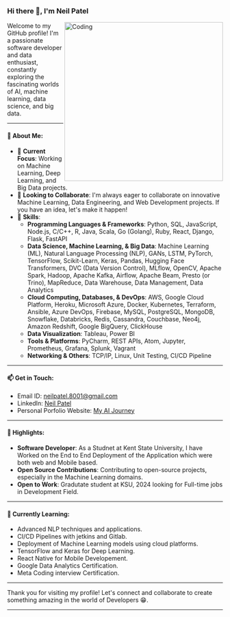 ### Hi there 👋, I'm Neil Patel

<img align="right" alt="Coding" width="370" src="https://miro.medium.com/max/720/1*IRGHmiGsa16stedQvIaZfw.gif">

Welcome to my GitHub profile! I'm a passionate software developer and data enthusiast, constantly exploring the fascinating worlds of AI, machine learning, data science, and big data.

---

#### 🚀 About Me:
- 🌱 **Current Focus**: Working on Machine Learning, Deep Learning, and Big Data projects.
- 👯 **Looking to Collaborate**: I'm always eager to collaborate on innovative Machine Learning, Data Engineering, and Web Development projects. If you have an idea, let's make it happen!
- 💬 **Skills**:
  - **Programming Languages & Frameworks**: Python, SQL, JavaScript, Node.js, C/C++, R, Java, Scala, Go (Golang), Ruby, React, Django, Flask, FastAPI
  - **Data Science, Machine Learning, & Big Data**: Machine Learning (ML), Natural Language Processing (NLP), GANs, LSTM, PyTorch, TensorFlow, Scikit-Learn, Keras, Pandas, Hugging Face Transformers, DVC (Data Version Control), MLflow, OpenCV, Apache Spark, Hadoop, Apache Kafka, Airflow, Apache Beam, Presto (or Trino), MapReduce, Data Warehouse, Data Management, Data Analytics
  - **Cloud Computing, Databases, & DevOps**: AWS, Google Cloud Platform, Heroku, Microsoft Azure, Docker, Kubernetes, Terraform, Ansible, Azure DevOps, Firebase, MySQL, PostgreSQL, MongoDB, Snowflake, Databricks, Redis, Cassandra, Couchbase, Neo4j, Amazon Redshift, Google BigQuery, ClickHouse
  - **Data Visualization**: Tableau, Power BI
  - **Tools & Platforms**: PyCharm, REST APIs, Atom, Jupyter, Prometheus, Grafana, Splunk, Vagrant
  - **Networking & Others**: TCP/IP, Linux, Unit Testing, CI/CD Pipeline


---

#### 📫 Get in Touch:
- Email ID: [neilpatel.8001@gmail.com](mailto:neilpatel.8001@gmail.com)
- LinkedIn: [Neil Patel](https://www.linkedin.com/in/neil-patel-dev/)
- Personal Porfolio Website: [My AI Journey](https://neilpatel-blog.com)

---
<!--
#### 💼 Projects and Contributions:
Here are some highlights of my work and contributions to the community:

1. **[Project Alpha](https://github.com/neil8501/project-alpha)** - A deep learning project that predicts stock prices using LSTM networks.
2. **[DataViz Magic](https://github.com/neil8501/dataviz-magic)** - Interactive dashboards and visualizations using Tableau and Power BI.
3. **[Django Blog](https://github.com/neil8501/django-blog)** - A simple, yet powerful blog platform built with Django.

---
-->

#### 🌟 Highlights:
- **Software Developer**: As a Studnet at Kent State University, I have Worked on the End to End Deployment of the Application which were both web and Mobile based.
- **Open Source Contributions**: Contributing to open-source projects, especially in the Machine Learning domains.
- **Open to Work**: Gradutate student at KSU, 2024 looking for Full-time jobs in Development Field.

---

#### 🧠 Currently Learning:
- Advanced NLP techniques and applications.
- CI/CD Pipelines with jetkins and Gitlab.
- Deployment of Machine Learning models using cloud platforms.
- TensorFlow and Keras for Deep Learning.
- React Native for Mobile Developement.
- Google Data Analytics Certification.
- Meta Coding interview Certification.

---
<!--
#### 🎯 Goals for 2024:
- Contribute to at least 5 open-source projects.
- Complete a certification in Advanced Machine Learning.
- Publish a research paper on Deep Learning applications.

---
-->

Thank you for visiting my profile! Let's connect and collaborate to create something amazing in the world of Developers 😁.

---

